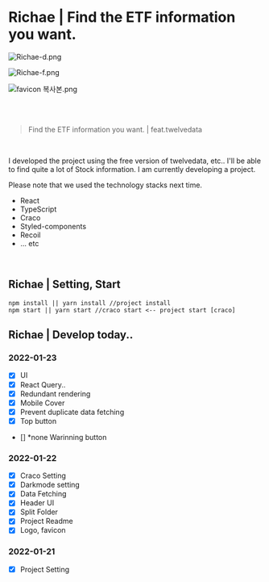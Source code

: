 # Richae | Find the ETF information you want.

![Richae-d.png](https://s3.us-west-2.amazonaws.com/secure.notion-static.com/9b5e2c30-7cfb-40f1-b74d-b9f7e3d73a75/Richae-d.png?X-Amz-Algorithm=AWS4-HMAC-SHA256&X-Amz-Content-Sha256=UNSIGNED-PAYLOAD&X-Amz-Credential=AKIAT73L2G45EIPT3X45%2F20230121%2Fus-west-2%2Fs3%2Faws4_request&X-Amz-Date=20230121T213510Z&X-Amz-Expires=86400&X-Amz-Signature=904f6c777a86fa96db6882a28737aca831d2aa1048ff5c4fa6f4812b964ec457&X-Amz-SignedHeaders=host&response-content-disposition=filename%3D%22Richae-d.png%22&x-id=GetObject)

![Richae-f.png](https://s3.us-west-2.amazonaws.com/secure.notion-static.com/1e78cf30-8205-4b83-88da-df7a15db38cd/Richae-f.png?X-Amz-Algorithm=AWS4-HMAC-SHA256&X-Amz-Content-Sha256=UNSIGNED-PAYLOAD&X-Amz-Credential=AKIAT73L2G45EIPT3X45%2F20230121%2Fus-west-2%2Fs3%2Faws4_request&X-Amz-Date=20230121T213546Z&X-Amz-Expires=86400&X-Amz-Signature=1460ebca118a626b91809db97e8b0dc69a68a63699db3ec3689435976ec5bffa&X-Amz-SignedHeaders=host&response-content-disposition=filename%3D%22Richae-f.png%22&x-id=GetObject)

![favicon 복사본.png](https://s3.us-west-2.amazonaws.com/secure.notion-static.com/4c14cd13-3073-4b1b-9010-a6f630e59a73/favicon_%E1%84%87%E1%85%A9%E1%86%A8%E1%84%89%E1%85%A1%E1%84%87%E1%85%A9%E1%86%AB.png?X-Amz-Algorithm=AWS4-HMAC-SHA256&X-Amz-Content-Sha256=UNSIGNED-PAYLOAD&X-Amz-Credential=AKIAT73L2G45EIPT3X45%2F20230121%2Fus-west-2%2Fs3%2Faws4_request&X-Amz-Date=20230121T212857Z&X-Amz-Expires=86400&X-Amz-Signature=199ad39f221223f1b45e81ddef65b7b2dde2f2057d1b976532b4e077097c1cc4&X-Amz-SignedHeaders=host&response-content-disposition=filename%3D%22favicon%2520%25E1%2584%2587%25E1%2585%25A9%25E1%2586%25A8%25E1%2584%2589%25E1%2585%25A1%25E1%2584%2587%25E1%2585%25A9%25E1%2586%25AB.png%22&x-id=GetObject)

<br>
<br>

> Find the ETF information you want. | feat.twelvedata

<br>

I developed the project using the free version of twelvedata, etc..
I'll be able to find quite a lot of Stock information.
I am currently developing a project.

Please note that we used the technology stacks next time.

- React
- TypeScript
- Craco
- Styled-components
- Recoil
- ... etc

<br>

## Richae | Setting, Start

```
npm install || yarn install //project install
npm start || yarn start //craco start <-- project start [craco]
```

## Richae | Develop today..

### 2022-01-23

- [x] UI
- [x] React Query..
- [x] Redundant rendering
- [x] Mobile Cover
- [x] Prevent duplicate data fetching
- [x] Top button
- [] \*none Warinning button

### 2022-01-22

- [x] Craco Setting
- [x] Darkmode setting
- [x] Data Fetching
- [x] Header UI
- [x] Split Folder
- [x] Project Readme
- [x] Logo, favicon

### 2022-01-21

- [x] Project Setting

